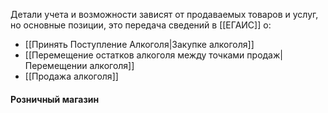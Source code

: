 Детали учета и возможности зависят от продаваемых товаров и услуг, но основные позиции, это передача сведений в [[ЕГАИС]] о:
- [[Принять Поступление Алкоголя|Закупке алкоголя]]
- [[Перемещение остатков алкоголя между точками продаж|Перемещении алкоголя]]
- [[Продажа алкоголя]]

#### **Розничный магазин**
